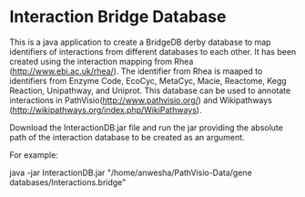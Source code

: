 Interaction Bridge Database
==========================

This is a java application to create a BridgeDB derby database to map identifiers of interactions from 
different databases to each other. It has been created using the interaction mapping from Rhea 
(http://www.ebi.ac.uk/rhea/). The identifier from Rhea is maaped to identifiers from Enzyme Code, 
EcoCyc, MetaCyc, Macie, Reactome, Kegg Reaction, Unipathway, and Uniprot. This database can be used to 
annotate interactions in PathVisio(http://www.pathvisio.org/) and Wikipathways
(http://wikipathways.org/index.php/WikiPathways).

Download the InteractionDB.jar file and run the jar providing the absolute path of the interaction database to be created 
as an argument.

For example: 

java -jar InteractionDB.jar "/home/anwesha/PathVisio-Data/gene databases/Interactions.bridge"
